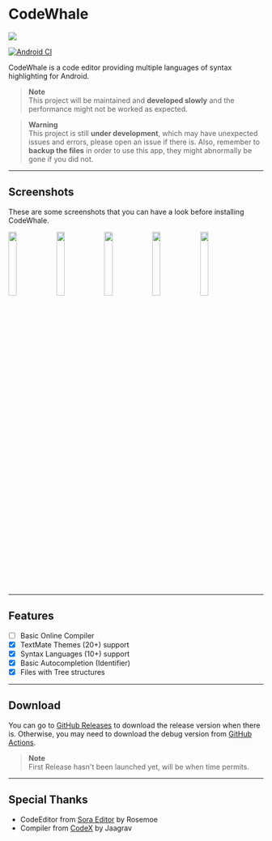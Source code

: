 # CodeWhale 

<img src="http://forthebadge.com/images/badges/built-for-android.svg" /><br>

[![Android CI](https://img.shields.io/github/actions/workflow/status/BlueWhaleYT/CodeWhale/android.yml?label=debug%20%26%20build&style=for-the-badge)](https://github.com/BlueWhaleYT/CodeWhale/actions/workflows/android.yml)

CodeWhale is a code editor providing multiple languages of syntax highlighting for Android.

> **Note** <br>
> This project will be maintained and **developed slowly** and the performance might not be worked as expected.

> **Warning** <br>
> This project is still **under development**, which may have unexpected issues and errors, please open an issue if there is.
> Also, remember to **backup the files** in order to use this app, they might abnormally be gone if you did not.

---

## Screenshots

These are some screenshots that you can have a look before installing CodeWhale.

<div align="left">
<div>
    <img src="/screenshots/screenshot1.jpg" width="18%" />
    <img src="/screenshots/screenshot2.jpg" width="18%" />
    <img src="/screenshots/screenshot3.jpg" width="18%" />
    <img src="/screenshots/screenshot4.jpg" width="18%" />
    <img src="/screenshots/screenshot5.jpg" width="18%" />
</div>
</div>

---

## Features

- [ ] Basic Online Compiler
- [x] TextMate Themes (20+) support
- [x] Syntax Languages (10+) support
- [x] Basic Autocompletion (Identifier)
- [x] Files with Tree structures

---

## Download

You can go to [GitHub Releases](https://github.com/BlueWhaleYT/CodeWhale/releases) to download the release version when there is.
Otherwise, you may need to download the debug version from [GitHub Actions](https://github.com/BlueWhaleYT/CodeWhale/actions).

> **Note** <br>
> First Release hasn't been launched yet, will be when time permits.

---

## Special Thanks

- CodeEditor from [Sora Editor](https://github.com/Rosemoe/sora-editor) by Rosemoe
- Compiler from [CodeX](https://github.com/Jaagrav/CodeX) by Jaagrav
